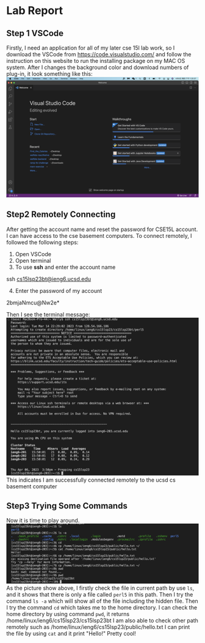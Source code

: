 # Lab Report
## Step 1 VSCode 
Firstly, I need an application for all of my later cse 15l lab work, so I download the VSCode from  https://code.visualstudio.com/ and follow the instruction on this website to run the installing package on my MAC OS system. 
After I changes the background color and download numbers of plug-in, it look something like this:
![Image](Assets/VSCode.png)

## Step2 Remotely Connecting
After getting the account name and reset the password for CSE15L account. I can have access to the cse basement computers.
To connect remotely, I followed the following steps:
1. Open VSCode
2. Open terminal
3. To use **ssh** and enter the account name
  
  ssh cs15lsp23bt@ieng6.ucsd.edu 
  
4. Enter the password of my account 

  2bmjaNmcu@Nw2e*

Then I see the terminal message:
![Image](Assets/Remotely_Connecting.png)
This indicates I am successfully connected remotely to the ucsd cs basement computer

## Step3 Trying Some Commands
Now it is time to play around. 
![Image](Assets/Step3.png)
As the picture show above, I firstly check the file in current path by use `ls`, and it shows that there is only a file called `perl5` in this path. 
Then I try the command `ls -a` which will show all of the file including the hidden file. 
Then I try the command `cd` which takes me to the home directory.
I can check the home directory by using command `pwd`, it returns /home/linux/ieng6/cs15lsp23/cs15lsp23bt
I am also able to check other path remotely such as /home/linux/ieng6/cs15lsp23/public/hello.txt I can print the file by using `cat` and it print "Hello!"
Pretty cool!

